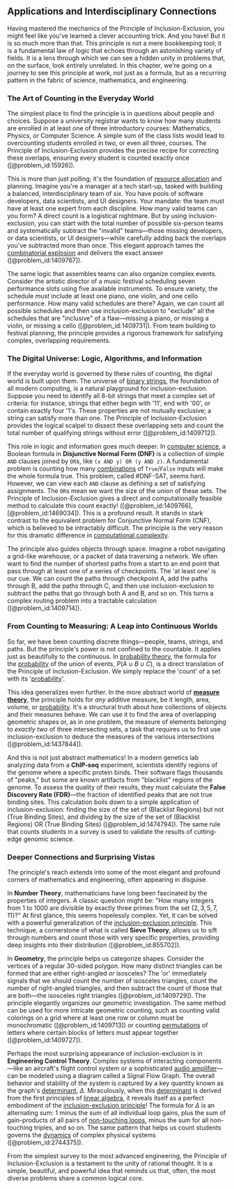 ## Applications and Interdisciplinary Connections

Having mastered the mechanics of the Principle of Inclusion-Exclusion, you might feel like you've learned a clever accounting trick. And you have! But it is so much more than that. This principle is not a mere bookkeeping tool; it is a fundamental law of logic that echoes through an astonishing variety of fields. It is a lens through which we can see a hidden unity in problems that, on the surface, look entirely unrelated. In this chapter, we're going on a journey to see this principle at work, not just as a formula, but as a recurring pattern in the fabric of science, mathematics, and engineering.

### The Art of Counting in the Everyday World

The simplest place to find the principle is in questions about people and choices. Suppose a university registrar wants to know how many students are enrolled in at least one of three introductory courses: Mathematics, Physics, or Computer Science. A simple sum of the class lists would lead to overcounting students enrolled in two, or even all three, courses. The Principle of Inclusion-Exclusion provides the precise recipe for correcting these overlaps, ensuring every student is counted exactly once ([@problem_id:15926]).

This is more than just polling; it's the foundation of [resource allocation](@article_id:267654) and planning. Imagine you're a manager at a tech start-up, tasked with building a balanced, interdisciplinary team of six. You have pools of software developers, data scientists, and UI designers. Your mandate: the team must have at least one expert from each discipline. How many valid teams can you form? A direct count is a logistical nightmare. But by using inclusion-exclusion, you can start with the total number of possible six-person teams and systematically subtract the "invalid" teams—those missing developers, or data scientists, or UI designers—while carefully adding back the overlaps you've subtracted more than once. This elegant approach tames the [combinatorial explosion](@article_id:272441) and delivers the exact answer ([@problem_id:1409767]).

The same logic that assembles teams can also organize complex events. Consider the artistic director of a music festival scheduling seven performance slots using five available instruments. To ensure variety, the schedule *must* include at least one piano, one violin, and one cello performance. How many valid schedules are there? Again, we can count all possible schedules and then use inclusion-exclusion to "exclude" all the schedules that are "inclusive" of a flaw—missing a piano, or missing a violin, or missing a cello ([@problem_id:1409731]). From team building to festival planning, the principle provides a rigorous framework for satisfying complex, overlapping requirements.

### The Digital Universe: Logic, Algorithms, and Information

If the everyday world is governed by these rules of counting, the digital world is built upon them. The universe of [binary strings](@article_id:261619), the foundation of all modern computing, is a natural playground for inclusion-exclusion. Suppose you need to identify all 8-bit strings that meet a complex set of criteria: for instance, strings that either begin with '11', end with '00', or contain exactly four '1's. These properties are not mutually exclusive; a string can satisfy more than one. The Principle of Inclusion-Exclusion provides the logical scalpel to dissect these overlapping sets and count the total number of qualifying strings without error ([@problem_id:1409712]).

This role in logic and information goes much deeper. In [computer science](@article_id:150299), a Boolean formula in **Disjunctive Normal Form (DNF)** is a collection of simple `AND` clauses joined by `OR`s, like `(x AND y) OR (y AND z)`. A fundamental problem is counting how many [combinations](@article_id:262445) of `True`/`False` inputs will make the whole formula true. This problem, called #DNF-SAT, seems hard. However, we can view each `AND` clause as defining a set of satisfying assignments. The `OR`s mean we want the size of the union of these sets. The Principle of Inclusion-Exclusion gives a direct and computationally feasible method to calculate this count exactly! ([@problem_id:1409766], [@problem_id:1469034]). This is a profound result. It stands in stark contrast to the equivalent problem for Conjunctive Normal Form (CNF), which is believed to be intractably difficult. The principle is the very reason for this dramatic difference in [computational complexity](@article_id:146564).

The principle also guides objects through space. Imagine a robot navigating a grid-like warehouse, or a packet of data traversing a network. We often want to find the number of shortest paths from a start to an end point that pass through at least one of a series of checkpoints. The 'at least one' is our cue. We can count the paths through checkpoint A, add the paths through B, add the paths through C, and then use inclusion-exclusion to subtract the paths that go through both A and B, and so on. This turns a complex routing problem into a tractable calculation ([@problem_id:1409714]).

### From Counting to Measuring: A Leap into Continuous Worlds

So far, we have been counting discrete things—people, teams, strings, and paths. But the principle's power is not confined to the countable. It applies just as beautifully to the continuous. In [probability theory](@article_id:140665), the formula for the [probability](@article_id:263106) of the union of events, $P(A \cup B \cup C)$, is a direct translation of the Principle of Inclusion-Exclusion. We simply replace the 'count' of a set with its '[probability](@article_id:263106)'.

This idea generalizes even further. In the more abstract world of **[measure theory](@article_id:139250)**, the principle holds for *any* additive measure, be it length, area, volume, or [probability](@article_id:263106). It's a structural truth about how collections of objects and their measures behave. We can use it to find the area of overlapping geometric shapes or, as in one problem, the measure of elements belonging to *exactly two* of three intersecting sets, a task that requires us to first use inclusion-exclusion to deduce the measures of the various intersections ([@problem_id:1437844]).

And this is not just abstract mathematics! In a modern genetics lab analyzing data from a **ChIP-seq** experiment, scientists identify regions of the genome where a specific protein binds. Their software flags thousands of "peaks," but some are known artifacts from "blacklist" regions of the genome. To assess the quality of their results, they must calculate the **False Discovery Rate (FDR)**—the fraction of identified peaks that are not true binding sites. This calculation boils down to a simple application of inclusion-exclusion: finding the size of the set of (Blacklist Regions) but not (True Binding Sites), and dividing by the size of the set of (Blacklist Regions) OR (True Binding Sites) ([@problem_id:1474794]). The same rule that counts students in a survey is used to validate the results of cutting-edge genomic science.

### Deeper Connections and Surprising Vistas

The principle's reach extends into some of the most elegant and profound corners of mathematics and engineering, often appearing in disguise.

In **Number Theory**, mathematicians have long been fascinated by the properties of integers. A classic question might be: "How many integers from 1 to 1000 are divisible by exactly three primes from the set $\{2, 3, 5, 7, 11\}$?" At first glance, this seems hopelessly complex. Yet, it can be solved with a powerful generalization of the [inclusion-exclusion principle](@article_id:263571). This technique, a cornerstone of what is called **Sieve Theory**, allows us to sift through numbers and count those with very specific properties, providing deep insights into their distribution ([@problem_id:855702]).

In **Geometry**, the principle helps us categorize shapes. Consider the vertices of a regular 30-sided polygon. How many distinct triangles can be formed that are either right-angled *or* isosceles? The 'or' immediately signals that we should count the number of isosceles triangles, count the number of right-angled triangles, and then subtract the count of those that are both—the isosceles right triangles ([@problem_id:1409729]). The principle elegantly organizes our geometric investigation. The same method can be used for more intricate geometric counting, such as counting valid colorings on a grid where at least one row or column must be monochromatic ([@problem_id:1409713]) or counting [permutations](@article_id:146636) of letters where certain blocks of letters must appear together ([@problem_id:1409727]).

Perhaps the most surprising appearance of inclusion-exclusion is in **Engineering Control Theory**. Complex systems of interacting components—like an aircraft's flight control system or a sophisticated [audio amplifier](@article_id:265321)—can be modeled using a diagram called a Signal Flow Graph. The overall behavior and stability of the system is captured by a key quantity known as the graph's [determinant](@article_id:142484), $\Delta$. Miraculously, when this [determinant](@article_id:142484) is derived from the first principles of [linear algebra](@article_id:145246), it reveals itself as a perfect embodiment of the [inclusion-exclusion principle](@article_id:263571)! The formula for $\Delta$ is an alternating sum: $1$ minus the sum of all individual loop gains, plus the sum of gain-products of all pairs of [non-touching loops](@article_id:268486), minus the sum for all non-touching triples, and so on. The same pattern that helps us count students governs the [dynamics](@article_id:163910) of complex physical systems ([@problem_id:2744375]).

From the simplest survey to the most advanced engineering, the Principle of Inclusion-Exclusion is a testament to the unity of rational thought. It is a simple, beautiful, and powerful idea that reminds us that, often, the most diverse problems share a common logical core.